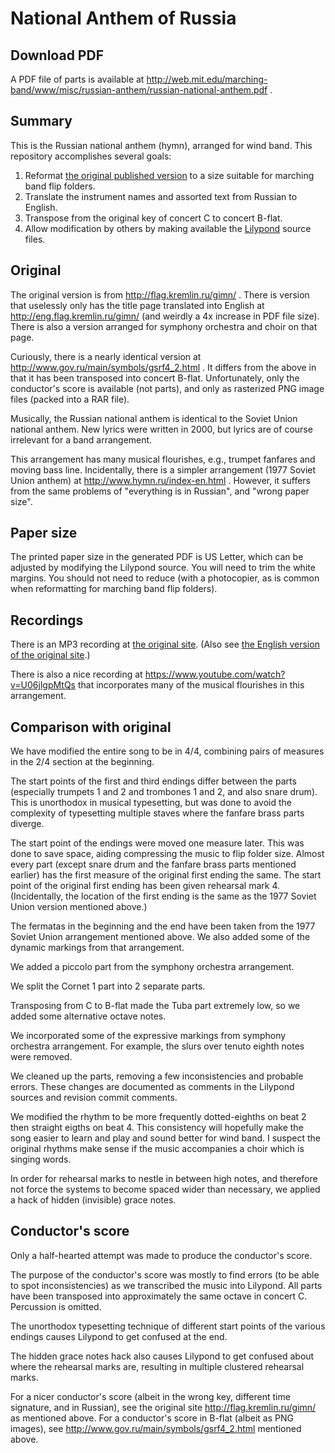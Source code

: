 # National Anthem of Russia

## Download PDF

A PDF file of parts is available at <http://web.mit.edu/marching-band/www/misc/russian-anthem/russian-national-anthem.pdf> .

## Summary

This is the Russian national anthem (hymn), arranged for
wind band.
This repository accomplishes several goals:

1. Reformat [the original published version](http://flag.kremlin.ru/gimn/) to a size suitable for marching band flip folders.
2. Translate the instrument names and assorted text from Russian to English.
3. Transpose from the original key of concert C to concert B-flat.
4. Allow modification by others by making available the [Lilypond](http://lilypond.org/) source files.

## Original

The original version is from <http://flag.kremlin.ru/gimn/>
. There is version that uselessly only has the title page
translated into English at
<http://eng.flag.kremlin.ru/gimn/> (and weirdly a 4x
increase in PDF file size).  There is also a version
arranged for symphony orchestra and choir on that page.

Curiously, there is a nearly identical version at
<http://www.gov.ru/main/symbols/gsrf4_2.html> . It differs
from the above in that it has been transposed into concert
B-flat.  Unfortunately, only the conductor's score is
available (not parts), and only as rasterized PNG image
files (packed into a RAR file).

Musically, the Russian national anthem is identical to the
Soviet Union national anthem.  New lyrics were written in
2000, but lyrics are of course irrelevant for a band
arrangement.

This arrangement has many musical flourishes, e.g.,
trumpet fanfares and moving bass line.  Incidentally, there
is a simpler arrangement (1977 Soviet Union anthem) at
<http://www.hymn.ru/index-en.html> . However, it suffers
from the same problems of "everything is in Russian", and
"wrong paper size".

## Paper size

The printed paper size in the generated PDF is US Letter,
which can be adjusted by modifying the Lilypond source.  You
will need to trim the white margins.  You should not
need to reduce (with a photocopier, as is common when
reformatting for marching band flip folders).

## Recordings

There is an MP3 recording at [the original
site](http://flag.kremlin.ru/gimn/).
(Also see [the English version
of the original site](http://eng.flag.kremlin.ru/gimn/).)

There is also a nice recording at
<https://www.youtube.com/watch?v=U06jlgpMtQs> that
incorporates many of the musical flourishes in this
arrangement.

## Comparison with original

We have modified the entire song to be in 4/4, combining pairs of
measures in the 2/4 section at the beginning.

The start points of the first and third endings differ
between the parts (especially trumpets 1 and 2 and trombones
1 and 2, and also snare drum).  This is unorthodox in
musical typesetting, but was done to avoid the complexity
of typesetting multiple staves where the fanfare brass parts
diverge.

The start point of the endings were moved one measure later.
This was done to save space, aiding compressing the music to
flip folder size.  Almost every part (except snare drum and
the fanfare brass parts mentioned earlier) has the first
measure of the original first ending the same.  The start
point of the original first ending has been given rehearsal
mark 4.  (Incidentally, the location of the first ending is
the same as the 1977 Soviet Union version mentioned above.)

The fermatas in the beginning and the end have been taken
from the 1977 Soviet Union arrangement mentioned above.  We
also added some of the dynamic markings from that
arrangement.

We added a piccolo part from the symphony orchestra
arrangement.

We split the Cornet 1 part into 2 separate parts.

Transposing from C to B-flat made the Tuba part extremely
low, so we added some alternative octave notes.

We incorporated some of the expressive markings from symphony
orchestra arrangement.  For example, the slurs over tenuto
eighth notes were removed.

We cleaned up the parts, removing a few inconsistencies and
probable errors.  These changes are documented as comments
in the Lilypond sources and revision commit comments.

We modified the rhythm to be more frequently dotted-eighths on beat 2
then straight eigths on beat 4.  This consistency will hopefully make
the song easier to learn and play and sound better for wind band.  I
suspect the original rhythms make sense if the music accompanies a
choir which is singing words.

In order for rehearsal marks to nestle in between high
notes, and therefore not force the systems to become spaced
wider than necessary, we applied a hack of hidden
(invisible) grace notes.

## Conductor's score

Only a half-hearted attempt was made to produce the
conductor's score.

The purpose of the conductor's score was mostly to find
errors (to be able to spot inconsistencies) as we
transcribed the music into Lilypond.  All parts have been
transposed into approximately the same octave in concert C.
Percussion is omitted.

The unorthodox typesetting technique of different start
points of the various endings causes Lilypond to get
confused at the end.

The hidden grace notes hack also causes Lilypond to get
confused about where the rehearsal marks are, resulting in
multiple clustered rehearsal marks.

For a nicer conductor's score (albeit in the wrong key, different time signature, and
in Russian), see the original site
<http://flag.kremlin.ru/gimn/> as mentioned above.  For a
conductor's score in B-flat (albeit as PNG images), see
<http://www.gov.ru/main/symbols/gsrf4_2.html> mentioned
above.
